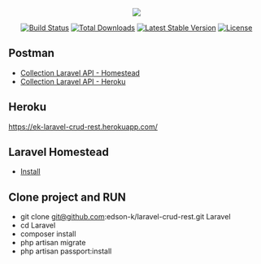 <p align="center"><img src="https://laravel.com/assets/img/components/logo-laravel.svg"></p>

<p align="center">
<a href="https://travis-ci.org/laravel/framework"><img src="https://travis-ci.org/laravel/framework.svg" alt="Build Status"></a>
<a href="https://packagist.org/packages/laravel/framework"><img src="https://poser.pugx.org/laravel/framework/d/total.svg" alt="Total Downloads"></a>
<a href="https://packagist.org/packages/laravel/framework"><img src="https://poser.pugx.org/laravel/framework/v/stable.svg" alt="Latest Stable Version"></a>
<a href="https://packagist.org/packages/laravel/framework"><img src="https://poser.pugx.org/laravel/framework/license.svg" alt="License"></a>
</p>

## Postman
- [Collection Laravel API - Homestead](https://www.getpostman.com/collections/7c04fe7807ae5f284a81)
- [Collection Laravel API - Heroku](https://www.getpostman.com/collections/781a12ca69889c9833b1)

## Heroku
https://ek-laravel-crud-rest.herokuapp.com/

## Laravel Homestead
- [Install](https://laravel.com/docs/5.8/homestead)

## Clone project and RUN
- git clone git@github.com:edson-k/laravel-crud-rest.git Laravel
- cd Laravel
- composer install
- php artisan migrate
- php artisan passport:install
